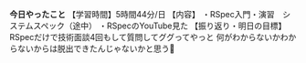 **今日やったこと**
【学習時間】5時間44分/日
【内容】
・RSpec入門・演習　システムスペック（途中）
・RSpecのYouTube見た
【振り返り・明日の目標】
RSpecだけで技術面談4回もして質問してググってやっと
何がわからないかわからないからは脱出できたんじゃないかと思う🥺
